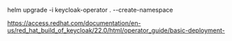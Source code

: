 helm upgrade -i keycloak-operator . --create-namespace

https://access.redhat.com/documentation/en-us/red_hat_build_of_keycloak/22.0/html/operator_guide/basic-deployment-